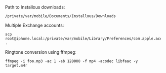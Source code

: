 Path to Installous downloads:

    /private/var/mobile/Documents/Installous/Downloads

Multiple Exchange accounts:

    scp root@iphone.local:/private/var/mobile/Library/Preferences/com.apple.accountsettings.plist .

Ringtone conversion using ffmpeg:

    ffmpeg -i foo.mp3 -ac 1 -ab 128000 -f mp4 -acodec libfaac -y target.m4r
